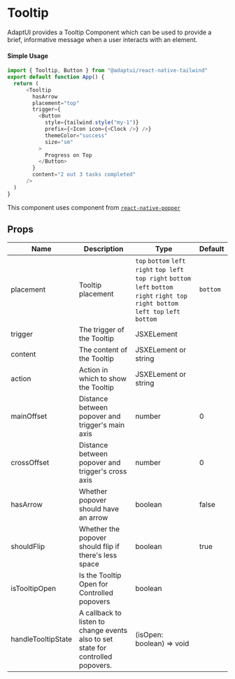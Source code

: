 # Tooltip

AdaptUI provides a Tooltip Component which can be used to provide a brief,
informative message when a user interacts with an element.

#### Simple Usage

```js
import { Tooltip, Button } from "@adaptui/react-native-tailwind"
export default function App() {
  return (
      <Tooltip
        hasArrow
        placement="top"
        trigger={
          <Button
            style={tailwind.style("my-1")}
            prefix={<Icon icon={<Clock />} />}
            themeColor="success"
            size="sm"
          >
            Progress on Top
          </Button>
        }
        content="2 out 3 tasks completed"
      />
  )
}
```

This component uses <Popover> component from
[`react-native-popper`](https://github.com/intergalacticspacehighway/react-native-popper)

## Props

| Name               | Description                                                                      | Type                                                                                                                                  | Default  |
| ------------------ | -------------------------------------------------------------------------------- | ------------------------------------------------------------------------------------------------------------------------------------- | -------- |
| placement          | Tooltip placement                                                                | `top` `bottom` `left` `right` `top left` `top right` `bottom left` `bottom right` `right top` `right bottom` `left top` `left bottom` | `bottom` |
| trigger            | The trigger of the Tooltip                                                       | JSXELement                                                                                                                            |          |
| content            | The content of the Tooltip                                                       | JSXELement or string                                                                                                                  |          |
| action             | Action in which to show the Tooltip                                              | JSXELement or string                                                                                                                  |          |
| mainOffset         | Distance between popover and trigger's main axis                                 | number                                                                                                                                | 0        |
| crossOffset        | Distance between popover and trigger's cross axis                                | number                                                                                                                                | 0        |
| hasArrow           | Whether popover should have an arrow                                             | boolean                                                                                                                               | false    |
| shouldFlip         | Whether the popover should flip if there's less space                            | boolean                                                                                                                               | true     |
| isTooltipOpen      | Is the Tooltip Open for Controlled popovers                                      | boolean                                                                                                                               |          |
| handleTooltipState | A callback to listen to change events also to set state for controlled popovers. | (isOpen: boolean) => void                                                                                                             |          |
